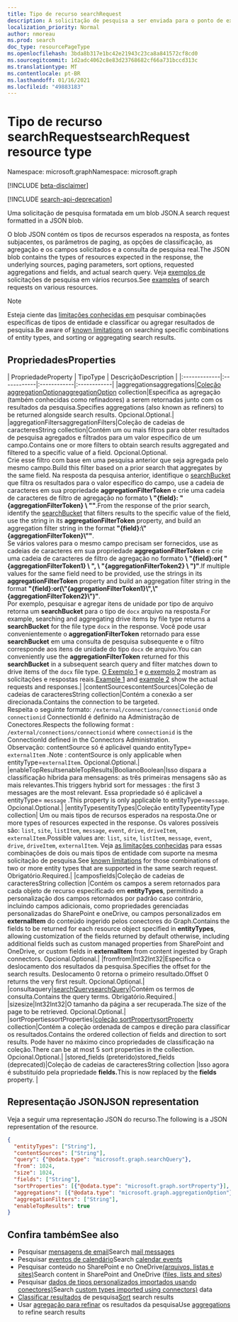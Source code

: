 ```yaml
---
title: Tipo de recurso searchRequest
description: A solicitação de pesquisa a ser enviada para o ponto de extremidade de consulta. Ele contém o tipo de entidade esperado na resposta, as fontes subjacentes, os parâmetros de paging, a solicitação de campos e a consulta de pesquisa real.
localization_priority: Normal
author: nmoreau
ms.prod: search
doc_type: resourcePageType
ms.openlocfilehash: 3bda8b317e1bc42e21943c23ca8a841572cf8cd0
ms.sourcegitcommit: 1d2adc4062c8e83d23768682cf66a731bccd313c
ms.translationtype: MT
ms.contentlocale: pt-BR
ms.lasthandoff: 01/16/2021
ms.locfileid: "49883183"
---
```

# <a name="searchrequest-resource-type"></a><span data-ttu-id="7cdf8-104">Tipo de recurso searchRequest</span><span class="sxs-lookup"><span data-stu-id="7cdf8-104">searchRequest resource type</span></span>

<span data-ttu-id="7cdf8-105">Namespace: microsoft.graph</span><span class="sxs-lookup"><span data-stu-id="7cdf8-105">Namespace: microsoft.graph</span></span>

[!INCLUDE [beta-disclaimer](../../includes/beta-disclaimer.md)]

[!INCLUDE [search-api-deprecation](../../includes/search-api-deprecation.md)]

<span data-ttu-id="7cdf8-106">Uma solicitação de pesquisa formatada em um blob JSON.</span><span class="sxs-lookup"><span data-stu-id="7cdf8-106">A search request formatted in a JSON blob.</span></span> 

<span data-ttu-id="7cdf8-107">O blob JSON contém os tipos de recursos esperados na resposta, as fontes subjacentes, os parâmetros de paging, as opções de classificação, as agregação e os campos solicitados e a consulta de pesquisa real.</span><span class="sxs-lookup"><span data-stu-id="7cdf8-107">The JSON blob contains the types of resources expected in the response, the underlying sources, paging parameters, sort options, requested aggregations and fields, and actual search query.</span></span> <span data-ttu-id="7cdf8-108">Veja [exemplos de](#see-also) solicitações de pesquisa em vários recursos.</span><span class="sxs-lookup"><span data-stu-id="7cdf8-108">See [examples](#see-also) of search requests on various resources.</span></span>

> [!NOTE]
> <span data-ttu-id="7cdf8-109">Esteja ciente das [limitações conhecidas em](search-api-overview.md#known-limitations) pesquisar combinações específicas de tipos de entidade e classificar ou agregar resultados de pesquisa.</span><span class="sxs-lookup"><span data-stu-id="7cdf8-109">Be aware of [known limitations](search-api-overview.md#known-limitations) on searching specific combinations of entity types, and sorting or aggregating search results.</span></span>


## <a name="properties"></a><span data-ttu-id="7cdf8-110">Propriedades</span><span class="sxs-lookup"><span data-stu-id="7cdf8-110">Properties</span></span>

| <span data-ttu-id="7cdf8-111">Propriedade</span><span class="sxs-lookup"><span data-stu-id="7cdf8-111">Property</span></span>     | <span data-ttu-id="7cdf8-112">Tipo</span><span class="sxs-lookup"><span data-stu-id="7cdf8-112">Type</span></span>        | <span data-ttu-id="7cdf8-113">Descrição</span><span class="sxs-lookup"><span data-stu-id="7cdf8-113">Description</span></span> |
|:-------------|:------------|:------------|:------------|
|<span data-ttu-id="7cdf8-114">aggregations</span><span class="sxs-lookup"><span data-stu-id="7cdf8-114">aggregations</span></span>|<span data-ttu-id="7cdf8-115">[Coleção aggregationOption](aggregationOption.md)</span><span class="sxs-lookup"><span data-stu-id="7cdf8-115">[aggregationOption](aggregationOption.md) collection</span></span>|<span data-ttu-id="7cdf8-116">Especifica as agregação (também conhecidas como refinadores) a serem retornadas junto com os resultados da pesquisa.</span><span class="sxs-lookup"><span data-stu-id="7cdf8-116">Specifies aggregations (also known as refiners) to be returned alongside search results.</span></span> <span data-ttu-id="7cdf8-117">Opcional.</span><span class="sxs-lookup"><span data-stu-id="7cdf8-117">Optional.</span></span>|
|<span data-ttu-id="7cdf8-118">aggregationFilters</span><span class="sxs-lookup"><span data-stu-id="7cdf8-118">aggregationFilters</span></span>|<span data-ttu-id="7cdf8-119">Coleção de cadeias de caracteres</span><span class="sxs-lookup"><span data-stu-id="7cdf8-119">String collection</span></span>|<span data-ttu-id="7cdf8-120">Contém um ou mais filtros para obter resultados de pesquisa agregados e filtrados para um valor específico de um campo.</span><span class="sxs-lookup"><span data-stu-id="7cdf8-120">Contains one or more filters to obtain search results aggregated and filtered to a specific value of a field.</span></span> <span data-ttu-id="7cdf8-121">Opcional.</span><span class="sxs-lookup"><span data-stu-id="7cdf8-121">Optional.</span></span><br><span data-ttu-id="7cdf8-122">Crie esse filtro com base em uma pesquisa anterior que seja agregada pelo mesmo campo.</span><span class="sxs-lookup"><span data-stu-id="7cdf8-122">Build this filter based on a prior search that aggregates by the same field.</span></span> <span data-ttu-id="7cdf8-123">Na resposta da pesquisa anterior, identifique o [searchBucket](searchBucket.md) que filtra os resultados para o valor específico do campo, use a cadeia de caracteres em sua propriedade **aggregationFilterToken** e crie uma cadeia de caracteres de filtro de agregação no formato **\\ "{field}: "{aggregationFilterToken} \\ ""**.</span><span class="sxs-lookup"><span data-stu-id="7cdf8-123">From the response of the prior search, identify the [searchBucket](searchBucket.md) that filters results to the specific value of the field, use the string in its **aggregationFilterToken** property, and build an aggregation filter string in the format **"{field}:\\"{aggregationFilterToken}\\""**.</span></span> <br><span data-ttu-id="7cdf8-124">Se vários valores para o mesmo campo precisam ser fornecidos, use as cadeias de caracteres em sua propriedade **aggregationFilterToken** e crie uma cadeia de caracteres de filtro de agregação no formato **\\ "{field}:or( "{aggregationFilterToken1} \\ ", \\ "{aggregationFilterToken2} \\ ")"**.</span><span class="sxs-lookup"><span data-stu-id="7cdf8-124">If multiple values for the same field need to be provided, use the strings in its **aggregationFilterToken** property and build an aggregation filter string in the format **"{field}:or(\\"{aggregationFilterToken1}\\",\\"{aggregationFilterToken2}\\")"**.</span></span> <br><span data-ttu-id="7cdf8-125">Por exemplo, pesquisar e agregar itens de unidade por tipo de arquivo retorna um **searchBucket** para o tipo de `docx` arquivo na resposta.</span><span class="sxs-lookup"><span data-stu-id="7cdf8-125">For example, searching and aggregating drive items by file type returns a **searchBucket** for the file type `docx` in the response.</span></span> <span data-ttu-id="7cdf8-126">Você pode usar convenientemente o **aggregationFilterToken** retornado para esse **searchBucket** em uma consulta de pesquisa subsequente e o filtro corresponde aos itens de unidade do tipo `docx` de arquivo.</span><span class="sxs-lookup"><span data-stu-id="7cdf8-126">You can conveniently use the **aggregationFilterToken** returned for this **searchBucket** in a subsequent search query and filter matches down to drive items of the `docx` file type.</span></span> <span data-ttu-id="7cdf8-127">[O Exemplo 1](/graph/search-concept-aggregation#example-1-request-aggregations-by-string-fields) e [o exemplo 2](/graph/search-concept-aggregation#example-2-apply-an-aggregation-filter-based-on-a-previous-request) mostram as solicitações e respostas reais.</span><span class="sxs-lookup"><span data-stu-id="7cdf8-127">[Example 1](/graph/search-concept-aggregation#example-1-request-aggregations-by-string-fields) and [example 2](/graph/search-concept-aggregation#example-2-apply-an-aggregation-filter-based-on-a-previous-request) show the actual requests and responses.</span></span>|
|<span data-ttu-id="7cdf8-128">contentSources</span><span class="sxs-lookup"><span data-stu-id="7cdf8-128">contentSources</span></span>|<span data-ttu-id="7cdf8-129">Coleção de cadeias de caracteres</span><span class="sxs-lookup"><span data-stu-id="7cdf8-129">String collection</span></span>|<span data-ttu-id="7cdf8-130">Contém a conexão a ser direcionada.</span><span class="sxs-lookup"><span data-stu-id="7cdf8-130">Contains the connection to be targeted.</span></span> <br><span data-ttu-id="7cdf8-131">Respeita o seguinte formato: `/external/connections/connectionid` onde `connectionid` ConnectionId é definido na Administração de Conectores.</span><span class="sxs-lookup"><span data-stu-id="7cdf8-131">Respects the following format : `/external/connections/connectionid` where `connectionid` is the ConnectionId defined in the Connectors Administration.</span></span> <br> <span data-ttu-id="7cdf8-132">Observação: contentSource só é aplicável quando entityType= `externalItem` .</span><span class="sxs-lookup"><span data-stu-id="7cdf8-132">Note : contentSource is only applicable when entityType=`externalItem`.</span></span> <span data-ttu-id="7cdf8-133">Opcional.</span><span class="sxs-lookup"><span data-stu-id="7cdf8-133">Optional.</span></span>|
|<span data-ttu-id="7cdf8-134">enableTopResults</span><span class="sxs-lookup"><span data-stu-id="7cdf8-134">enableTopResults</span></span>|<span data-ttu-id="7cdf8-135">Booliano</span><span class="sxs-lookup"><span data-stu-id="7cdf8-135">Boolean</span></span>|<span data-ttu-id="7cdf8-136">Isso dispara a classificação híbrida para mensagens: as três primeiras mensagens são as mais relevantes.</span><span class="sxs-lookup"><span data-stu-id="7cdf8-136">This triggers hybrid sort for messages : the first 3 messages are the most relevant.</span></span> <span data-ttu-id="7cdf8-137">Essa propriedade só é aplicável a entityType= `message` .</span><span class="sxs-lookup"><span data-stu-id="7cdf8-137">This property is only applicable to entityType=`message`.</span></span> <span data-ttu-id="7cdf8-138">Opcional.</span><span class="sxs-lookup"><span data-stu-id="7cdf8-138">Optional.</span></span>|
|<span data-ttu-id="7cdf8-139">entityTypes</span><span class="sxs-lookup"><span data-stu-id="7cdf8-139">entityTypes</span></span>|<span data-ttu-id="7cdf8-140">Coleção entityType</span><span class="sxs-lookup"><span data-stu-id="7cdf8-140">entityType collection</span></span>| <span data-ttu-id="7cdf8-141">Um ou mais tipos de recursos esperados na resposta.</span><span class="sxs-lookup"><span data-stu-id="7cdf8-141">One or more types of resources expected in the response.</span></span> <span data-ttu-id="7cdf8-142">Os valores possíveis são: `list`, `site`, `listItem`, `message`, `event`, `drive`, `driveItem`, `externalItem`.</span><span class="sxs-lookup"><span data-stu-id="7cdf8-142">Possible values are: `list`, `site`, `listItem`, `message`, `event`, `drive`, `driveItem`, `externalItem`.</span></span> <span data-ttu-id="7cdf8-143">Veja [as limitações conhecidas](search-api-overview.md#known-limitations) para essas combinações de dois ou mais tipos de entidade com suporte na mesma solicitação de pesquisa.</span><span class="sxs-lookup"><span data-stu-id="7cdf8-143">See [known limitations](search-api-overview.md#known-limitations) for those combinations of two or more entity types that are supported in the same search request.</span></span> <span data-ttu-id="7cdf8-144">Obrigatório.</span><span class="sxs-lookup"><span data-stu-id="7cdf8-144">Required.</span></span>|
|<span data-ttu-id="7cdf8-145">campos</span><span class="sxs-lookup"><span data-stu-id="7cdf8-145">fields</span></span>|<span data-ttu-id="7cdf8-146">Coleção de cadeias de caracteres</span><span class="sxs-lookup"><span data-stu-id="7cdf8-146">String collection</span></span> |<span data-ttu-id="7cdf8-147">Contém os campos a serem retornados para cada objeto de recurso especificado em **entityTypes**, permitindo a personalização dos campos retornados por padrão caso contrário, incluindo campos adicionais, como propriedades gerenciadas personalizadas do SharePoint e oneDrive, ou campos personalizados em **externalItem** do conteúdo ingerido pelos conectores do Graph.</span><span class="sxs-lookup"><span data-stu-id="7cdf8-147">Contains the fields to be returned for each resource object specified in **entityTypes**, allowing customization of the fields returned by default otherwise, including additional fields such as custom managed properties from SharePoint and OneDrive, or custom fields in **externalItem** from content ingested by Graph connectors.</span></span> <span data-ttu-id="7cdf8-148">Opcional.</span><span class="sxs-lookup"><span data-stu-id="7cdf8-148">Optional.</span></span>|
|<span data-ttu-id="7cdf8-149">from</span><span class="sxs-lookup"><span data-stu-id="7cdf8-149">from</span></span>|<span data-ttu-id="7cdf8-150">Int32</span><span class="sxs-lookup"><span data-stu-id="7cdf8-150">Int32</span></span>|<span data-ttu-id="7cdf8-151">Especifica o deslocamento dos resultados da pesquisa.</span><span class="sxs-lookup"><span data-stu-id="7cdf8-151">Specifies the offset for the search results.</span></span> <span data-ttu-id="7cdf8-152">Deslocamento 0 retorna o primeiro resultado.</span><span class="sxs-lookup"><span data-stu-id="7cdf8-152">Offset 0 returns the very first result.</span></span> <span data-ttu-id="7cdf8-153">Opcional.</span><span class="sxs-lookup"><span data-stu-id="7cdf8-153">Optional.</span></span>|
|<span data-ttu-id="7cdf8-154">consulta</span><span class="sxs-lookup"><span data-stu-id="7cdf8-154">query</span></span>|[<span data-ttu-id="7cdf8-155">searchQuery</span><span class="sxs-lookup"><span data-stu-id="7cdf8-155">searchQuery</span></span>](searchquery.md)|<span data-ttu-id="7cdf8-156">Contém os termos de consulta.</span><span class="sxs-lookup"><span data-stu-id="7cdf8-156">Contains the query terms.</span></span> <span data-ttu-id="7cdf8-157">Obrigatório.</span><span class="sxs-lookup"><span data-stu-id="7cdf8-157">Required.</span></span>|
|<span data-ttu-id="7cdf8-158">size</span><span class="sxs-lookup"><span data-stu-id="7cdf8-158">size</span></span>|<span data-ttu-id="7cdf8-159">Int32</span><span class="sxs-lookup"><span data-stu-id="7cdf8-159">Int32</span></span>|<span data-ttu-id="7cdf8-160">O tamanho da página a ser recuperada.</span><span class="sxs-lookup"><span data-stu-id="7cdf8-160">The size of the page to be retrieved.</span></span> <span data-ttu-id="7cdf8-161">Opcional.</span><span class="sxs-lookup"><span data-stu-id="7cdf8-161">Optional.</span></span>|
|<span data-ttu-id="7cdf8-162">sortProperties</span><span class="sxs-lookup"><span data-stu-id="7cdf8-162">sortProperties</span></span>|<span data-ttu-id="7cdf8-163">[coleção sortProperty](sortProperty.md)</span><span class="sxs-lookup"><span data-stu-id="7cdf8-163">[sortProperty](sortProperty.md) collection</span></span>|<span data-ttu-id="7cdf8-164">Contém a coleção ordenada de campos e direção para classificar os resultados.</span><span class="sxs-lookup"><span data-stu-id="7cdf8-164">Contains the ordered collection of fields and direction to sort results.</span></span> <span data-ttu-id="7cdf8-165">Pode haver no máximo cinco propriedades de classificação na coleção.</span><span class="sxs-lookup"><span data-stu-id="7cdf8-165">There can be at most 5 sort properties in the collection.</span></span> <span data-ttu-id="7cdf8-166">Opcional.</span><span class="sxs-lookup"><span data-stu-id="7cdf8-166">Optional.</span></span>|
|<span data-ttu-id="7cdf8-167">stored_fields (preterido)</span><span class="sxs-lookup"><span data-stu-id="7cdf8-167">stored_fields (deprecated)</span></span>|<span data-ttu-id="7cdf8-168">Coleção de cadeias de caracteres</span><span class="sxs-lookup"><span data-stu-id="7cdf8-168">String collection</span></span> |<span data-ttu-id="7cdf8-169">Isso agora é substituído pela propriedade **fields.**</span><span class="sxs-lookup"><span data-stu-id="7cdf8-169">This is now replaced by the **fields** property.</span></span> |


## <a name="json-representation"></a><span data-ttu-id="7cdf8-170">Representação JSON</span><span class="sxs-lookup"><span data-stu-id="7cdf8-170">JSON representation</span></span>

<span data-ttu-id="7cdf8-171">Veja a seguir uma representação JSON do recurso.</span><span class="sxs-lookup"><span data-stu-id="7cdf8-171">The following is a JSON representation of the resource.</span></span>

<!-- {
  "blockType": "resource",
  "optionalProperties": [

  ],
  "@odata.type": "microsoft.graph.searchRequest",
  "baseType": null
}-->

```json
{
  "entityTypes": ["String"],
  "contentSources": ["String"],
  "query": {"@odata.type": "microsoft.graph.searchQuery"},
  "from": 1024,
  "size": 1024,
  "fields": ["String"],
  "sortProperties": [{"@odata.type": "microsoft.graph.sortProperty"}],
  "aggregations": [{"@odata.type": "microsoft.graph.aggregationOption"}],
  "aggregationFilters": ["String"],
  "enableTopResults": true  
}
```

## <a name="see-also"></a><span data-ttu-id="7cdf8-172">Confira também</span><span class="sxs-lookup"><span data-stu-id="7cdf8-172">See also</span></span>
- <span data-ttu-id="7cdf8-173">Pesquisar [mensagens de email](/graph/search-concept-messages)</span><span class="sxs-lookup"><span data-stu-id="7cdf8-173">Search [mail messages](/graph/search-concept-messages)</span></span>
- <span data-ttu-id="7cdf8-174">Pesquisar [eventos de calendário](/graph/search-concept-events)</span><span class="sxs-lookup"><span data-stu-id="7cdf8-174">Search [calendar events](/graph/search-concept-events)</span></span>
- <span data-ttu-id="7cdf8-175">Pesquisar conteúdo no SharePoint e no OneDrive[(arquivos, listas e sites)](/graph/search-concept-files)</span><span class="sxs-lookup"><span data-stu-id="7cdf8-175">Search content in SharePoint and OneDrive ([files, lists and sites](/graph/search-concept-files))</span></span>
- <span data-ttu-id="7cdf8-176">Pesquisar [dados de tipos personalizados importados usando conectores)](/graph/search-concept-custom-types)</span><span class="sxs-lookup"><span data-stu-id="7cdf8-176">Search [custom types imported using connectors)](/graph/search-concept-custom-types) data</span></span>
- <span data-ttu-id="7cdf8-177">[Classificar resultados](/graph/search-concept-sort) de pesquisa</span><span class="sxs-lookup"><span data-stu-id="7cdf8-177">[Sort](/graph/search-concept-sort) search results</span></span>
- <span data-ttu-id="7cdf8-178">Usar [agregação para refinar](/graph/search-concept-aggregations) os resultados da pesquisa</span><span class="sxs-lookup"><span data-stu-id="7cdf8-178">Use [aggregations](/graph/search-concept-aggregations) to refine search results</span></span>


<!-- uuid: 16cd6b66-4b1a-43a1-adaf-3a886856ed98
2019-02-04 14:57:30 UTC -->
<!-- {
  "type": "#page.annotation",
  "description": "searchRequest resource",
  "keywords": "",
  "section": "documentation",
  "tocPath": ""
}-->



